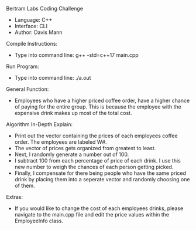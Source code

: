 Bertram Labs Coding Challenge
- Language: C++
- Interface: CLI
- Author: Davis Mann

Compile Instructions:
- Type into command line: g++ -std=c++17 main.cpp

Run Program:
- Type into command line: ./a.out 

General Function:
- Employees who have a higher priced coffee order, have a higher chance of paying for the entire group. This is because the employee with the expensive drink makes up most of the total cost.

Algorithm In-Depth Explain:
- Print out the vector containing the prices of each employees coffee order. The employees are labeled W#.
- The vector of prices gets organized from greatest to least.
- Next, I randomly generate a number out of 100.
- I subtract 100 from each percentage of price of each drink. I use this new number to weigh the chances of each person getting picked.
- Finally, I compensate for there being people who have the same priced drink by placing them into a seperate vector and randomly choosing one of them.

Extras:
- If you would like to change the cost of each employees drinks, please navigate to the main.cpp file and edit the price values within the EmployeeInfo class.

